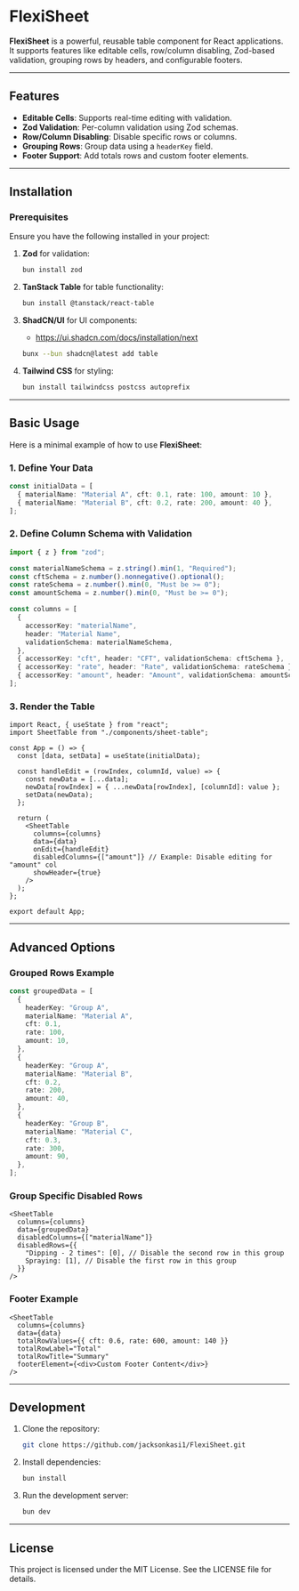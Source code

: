 # FlexiSheet

**FlexiSheet** is a powerful, reusable table component for React applications. It supports features like editable cells, row/column disabling, Zod-based validation, grouping rows by headers, and configurable footers.

---

## Features

- **Editable Cells**: Supports real-time editing with validation.
- **Zod Validation**: Per-column validation using Zod schemas.
- **Row/Column Disabling**: Disable specific rows or columns.
- **Grouping Rows**: Group data using a `headerKey` field.
- **Footer Support**: Add totals rows and custom footer elements.

---

## Installation

### Prerequisites

Ensure you have the following installed in your project:

1. **Zod** for validation:

   ```bash
   bun install zod
   ```

2. **TanStack Table** for table functionality:

   ```bash
   bun install @tanstack/react-table
   ```

3. **ShadCN/UI** for UI components:

   - <https://ui.shadcn.com/docs/installation/next>

   ```bash
   bunx --bun shadcn@latest add table
   ```

4. **Tailwind CSS** for styling:

   ```bash
   bun install tailwindcss postcss autoprefix
   ```

---

## Basic Usage

Here is a minimal example of how to use **FlexiSheet**:

### 1. Define Your Data

```ts
const initialData = [
  { materialName: "Material A", cft: 0.1, rate: 100, amount: 10 },
  { materialName: "Material B", cft: 0.2, rate: 200, amount: 40 },
];
```

### 2. Define Column Schema with Validation

```ts
import { z } from "zod";

const materialNameSchema = z.string().min(1, "Required");
const cftSchema = z.number().nonnegative().optional();
const rateSchema = z.number().min(0, "Must be >= 0");
const amountSchema = z.number().min(0, "Must be >= 0");

const columns = [
  {
    accessorKey: "materialName",
    header: "Material Name",
    validationSchema: materialNameSchema,
  },
  { accessorKey: "cft", header: "CFT", validationSchema: cftSchema },
  { accessorKey: "rate", header: "Rate", validationSchema: rateSchema },
  { accessorKey: "amount", header: "Amount", validationSchema: amountSchema },
];
```

### 3. Render the Table

```tsx
import React, { useState } from "react";
import SheetTable from "./components/sheet-table";

const App = () => {
  const [data, setData] = useState(initialData);

  const handleEdit = (rowIndex, columnId, value) => {
    const newData = [...data];
    newData[rowIndex] = { ...newData[rowIndex], [columnId]: value };
    setData(newData);
  };

  return (
    <SheetTable
      columns={columns}
      data={data}
      onEdit={handleEdit}
      disabledColumns={["amount"]} // Example: Disable editing for "amount" col
      showHeader={true}
    />
  );
};

export default App;
```

---

## Advanced Options

### Grouped Rows Example

```ts
const groupedData = [
  {
    headerKey: "Group A",
    materialName: "Material A",
    cft: 0.1,
    rate: 100,
    amount: 10,
  },
  {
    headerKey: "Group A",
    materialName: "Material B",
    cft: 0.2,
    rate: 200,
    amount: 40,
  },
  {
    headerKey: "Group B",
    materialName: "Material C",
    cft: 0.3,
    rate: 300,
    amount: 90,
  },
];
```

### Group Specific Disabled Rows

```tsx
<SheetTable
  columns={columns}
  data={groupedData}
  disabledColumns={["materialName"]}
  disabledRows={{
    "Dipping - 2 times": [0], // Disable the second row in this group
    Spraying: [1], // Disable the first row in this group
  }}
/>
```

### Footer Example

```tsx
<SheetTable
  columns={columns}
  data={data}
  totalRowValues={{ cft: 0.6, rate: 600, amount: 140 }}
  totalRowLabel="Total"
  totalRowTitle="Summary"
  footerElement={<div>Custom Footer Content</div>}
/>
```

---

## Development

1. Clone the repository:

   ```bash
   git clone https://github.com/jacksonkasi1/FlexiSheet.git
   ```

2. Install dependencies:

   ```bash
   bun install
   ```

3. Run the development server:

   ```bash
   bun dev
   ```

---

## License

This project is licensed under the MIT License. See the LICENSE file for details.